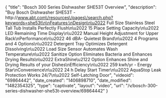 {
    "title": "Bosch 300 Series Dishwasher SHE53T Overview",
    "description": "Buy Bosch Dishwasher SHE53T - http:\/\/www.abt.com\/resources\/pages\/search.php?keywords=she53t\n\nFeatures:\nDesign\n\u2022 Full Size Stainless Steel Tall Tub Installs Perfectly Flush\n\u2022 15 Place Setting Capacity\n\u2022 LED Remaining Time Display\n\u2022 Manual Height Adjustment for Upper Rack\nPerformance\n\u2022 46 dBA- Quietest Brand\n\u2022 4 Programs and 4 Options\n\u2022 Detergent Tray Optimizes Detergent Dissolving\n\u2022 Load Size Sensor Automates Wash Temperature\n\u2022 Sanitize Option Eliminates Bacteria and Enhances Drying Results\n\u2022 ExtraShine\u2122 Option Enhances Shine and Drying Results of your Dishes\nEfficiency\n\u2022 259 kwh\/yr - Energy Star\nConvenience\n\u2022 24 h Delay Start Timer\n\u2022 AquaStop Leak Protection Works 24\/7\n\u2022 Self-Latching Door",
    "videoid": "69864442",
    "date_created": "1406898710",
    "date_modified": "1482354325",
    "type": "captivate",
    "layout": "video",
    "url": "\/v\/bosch-300-series-dishwasher-she53t-overview\/69864442"
}